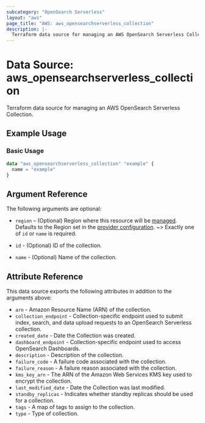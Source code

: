 ```yaml
---
subcategory: "OpenSearch Serverless"
layout: "aws"
page_title: "AWS: aws_opensearchserverless_collection"
description: |-
  Terraform data source for managing an AWS OpenSearch Serverless Collection.
---
```


# Data Source: aws_opensearchserverless_collection

Terraform data source for managing an AWS OpenSearch Serverless Collection.

## Example Usage

### Basic Usage

```terraform
data "aws_opensearchserverless_collection" "example" {
  name = "example"
}
```

## Argument Reference

The following arguments are optional:

* `region` – (Optional) Region where this resource will be [managed](https://docs.aws.amazon.com/general/latest/gr/rande.html#regional-endpoints). Defaults to the Region set in the [provider configuration](https://registry.terraform.io/providers/hashicorp/aws/latest/docs#aws-configuration-reference).
~> Exactly one of `id` or `name` is required.

* `id` - (Optional) ID of the collection.
* `name` - (Optional) Name of the collection.

## Attribute Reference

This data source exports the following attributes in addition to the arguments above:

* `arn` - Amazon Resource Name (ARN) of the collection.
* `collection_endpoint` - Collection-specific endpoint used to submit index, search, and data upload requests to an OpenSearch Serverless collection.
* `created_date` - Date the Collection was created.
* `dashboard_endpoint` - Collection-specific endpoint used to access OpenSearch Dashboards.
* `description` - Description of the collection.
* `failure_code` - A failure code associated with the collection.
* `failure_reason` - A failure reason associated with the collection.
* `kms_key_arn` - The ARN of the Amazon Web Services KMS key used to encrypt the collection.
* `last_modified_date` - Date the Collection was last modified.
* `standby_replicas` - Indicates whether standby replicas should be used for a collection.
* `tags` - A map of tags to assign to the collection.
* `type` - Type of collection.
